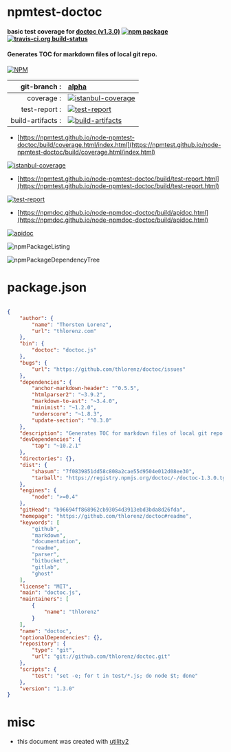 # npmtest-doctoc

#### basic test coverage for  [doctoc (v1.3.0)](https://github.com/thlorenz/doctoc#readme)  [![npm package](https://img.shields.io/npm/v/npmtest-doctoc.svg?style=flat-square)](https://www.npmjs.org/package/npmtest-doctoc) [![travis-ci.org build-status](https://api.travis-ci.org/npmtest/node-npmtest-doctoc.svg)](https://travis-ci.org/npmtest/node-npmtest-doctoc)

#### Generates TOC for markdown files of local git repo.

[![NPM](https://nodei.co/npm/doctoc.png?downloads=true&downloadRank=true&stars=true)](https://www.npmjs.com/package/doctoc)

| git-branch : | [alpha](https://github.com/npmtest/node-npmtest-doctoc/tree/alpha)|
|--:|:--|
| coverage : | [![istanbul-coverage](https://npmtest.github.io/node-npmtest-doctoc/build/coverage.badge.svg)](https://npmtest.github.io/node-npmtest-doctoc/build/coverage.html/index.html)|
| test-report : | [![test-report](https://npmtest.github.io/node-npmtest-doctoc/build/test-report.badge.svg)](https://npmtest.github.io/node-npmtest-doctoc/build/test-report.html)|
| build-artifacts : | [![build-artifacts](https://npmtest.github.io/node-npmtest-doctoc/glyphicons_144_folder_open.png)](https://github.com/npmtest/node-npmtest-doctoc/tree/gh-pages/build)|

- [https://npmtest.github.io/node-npmtest-doctoc/build/coverage.html/index.html](https://npmtest.github.io/node-npmtest-doctoc/build/coverage.html/index.html)

[![istanbul-coverage](https://npmtest.github.io/node-npmtest-doctoc/build/screenCapture.buildCi.browser.%252Ftmp%252Fbuild%252Fcoverage.lib.html.png)](https://npmtest.github.io/node-npmtest-doctoc/build/coverage.html/index.html)

- [https://npmtest.github.io/node-npmtest-doctoc/build/test-report.html](https://npmtest.github.io/node-npmtest-doctoc/build/test-report.html)

[![test-report](https://npmtest.github.io/node-npmtest-doctoc/build/screenCapture.buildCi.browser.%252Ftmp%252Fbuild%252Ftest-report.html.png)](https://npmtest.github.io/node-npmtest-doctoc/build/test-report.html)

- [https://npmdoc.github.io/node-npmdoc-doctoc/build/apidoc.html](https://npmdoc.github.io/node-npmdoc-doctoc/build/apidoc.html)

[![apidoc](https://npmdoc.github.io/node-npmdoc-doctoc/build/screenCapture.buildCi.browser.%252Ftmp%252Fbuild%252Fapidoc.html.png)](https://npmdoc.github.io/node-npmdoc-doctoc/build/apidoc.html)

![npmPackageListing](https://npmtest.github.io/node-npmtest-doctoc/build/screenCapture.npmPackageListing.svg)

![npmPackageDependencyTree](https://npmtest.github.io/node-npmtest-doctoc/build/screenCapture.npmPackageDependencyTree.svg)



# package.json

```json

{
    "author": {
        "name": "Thorsten Lorenz",
        "url": "thlorenz.com"
    },
    "bin": {
        "doctoc": "doctoc.js"
    },
    "bugs": {
        "url": "https://github.com/thlorenz/doctoc/issues"
    },
    "dependencies": {
        "anchor-markdown-header": "^0.5.5",
        "htmlparser2": "~3.9.2",
        "markdown-to-ast": "~3.4.0",
        "minimist": "~1.2.0",
        "underscore": "~1.8.3",
        "update-section": "^0.3.0"
    },
    "description": "Generates TOC for markdown files of local git repo.",
    "devDependencies": {
        "tap": "~10.2.1"
    },
    "directories": {},
    "dist": {
        "shasum": "7f0839851dd58c808a2cae55d9504e012d08ee30",
        "tarball": "https://registry.npmjs.org/doctoc/-/doctoc-1.3.0.tgz"
    },
    "engines": {
        "node": ">=0.4"
    },
    "gitHead": "b96694ff868962cb93054d3913ebd3bda8d26fda",
    "homepage": "https://github.com/thlorenz/doctoc#readme",
    "keywords": [
        "github",
        "markdown",
        "documentation",
        "readme",
        "parser",
        "bitbucket",
        "gitlab",
        "ghost"
    ],
    "license": "MIT",
    "main": "doctoc.js",
    "maintainers": [
        {
            "name": "thlorenz"
        }
    ],
    "name": "doctoc",
    "optionalDependencies": {},
    "repository": {
        "type": "git",
        "url": "git://github.com/thlorenz/doctoc.git"
    },
    "scripts": {
        "test": "set -e; for t in test/*.js; do node $t; done"
    },
    "version": "1.3.0"
}
```



# misc
- this document was created with [utility2](https://github.com/kaizhu256/node-utility2)
